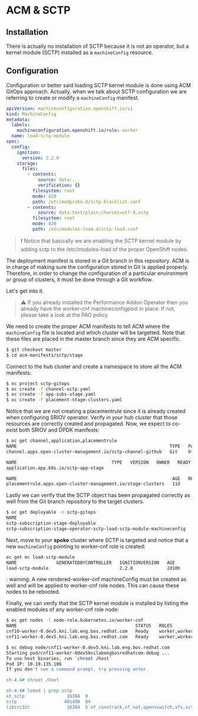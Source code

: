 # ACM & SCTP

## Installation

There is actually no installation of SCTP because it is not an operator, but a kernel module (SCTP) installed as a `machineConfig` resource. 


## Configuration

Configuration or better said loading SCTP kernel module is done using ACM GitOps approach. Actually, when we talk about SCTP configuration we are referring to create or modify a `machineConfig` manifest.

```yaml
apiVersion: machineconfiguration.openshift.io/v1
kind: MachineConfig
metadata:
  labels:
    machineconfiguration.openshift.io/role: worker
  name: load-sctp-module
spec:
  config:
    ignition:
      version: 2.2.0
    storage:
      files:
        - contents:
            source: data:,
            verification: {}
          filesystem: root
          mode: 420
          path: /etc/modprobe.d/sctp-blacklist.conf
        - contents:
            source: data:text/plain;charset=utf-8,sctp
          filesystem: root
          mode: 420
          path: /etc/modules-load.d/sctp-load.conf
```

> :exclamation: Notice that basically we are enabling the SCTP kernel module by adding sctp to the /etc/modules-load of the proper OpenShift nodes.

The deployment manifest is stored in a Git branch in this repository. ACM is in charge of making sure the configuration stored in Git is applied properly. Therefore, in order to change the configuration of a particular environment or group of clusters, it must be done through a Git workflow.

Let's get into it.

> :warning: If you already installed the Performance Addon Operator then you already have the worker-cnf machineconfigpool in place. If not, please take a look at the PAO policy.

We need to create the proper ACM manifests to tell ACM where the `machineConfig` file is located and which cluster will be targetted. Note that these files are placed in the master branch since they are ACM specific.

```sh
$ git checkout master
$ cd acm-manifests/sctp/stage
```
Connect to the hub cluster and create a namespace to store all the ACM manifests:

```sh
$ oc project sctp-gitops
$ oc create -f channel-sctp.yaml 
$ oc create -f app-subs-stage.yaml 
$ oc create -f placement-stage-clusters.yaml
```

Notice that we are not creating a placementrule since it is already created when configuring SRIOV operator. Verify in your hub cluster that those resources are correctly created and propagated. Now, we expect to co-exist both SRIOV and DPDK manifests:

```sh
$ oc get channel,application,placementrule 
NAME                                                          TYPE   PATHNAME                                       AGE
channel.apps.open-cluster-management.io/sctp-channel-github   Git    https://github.com/alosadagrande/acm-cnf.git   11d

NAME                                    TYPE   VERSION   OWNER   READY   AGE
application.app.k8s.io/sctp-app-stage                                    11d

NAME                                                           AGE   REPLICAS
placementrule.apps.open-cluster-management.io/stage-clusters   11d   
```

Lastly we can verify that the SCTP object has been propagated correctly as well from the Git branch repository to the target clusters.

```sh
$ oc get deployable -n sctp-gitops
NAME                                                                   TEMPLATE-KIND   TEMPLATE-APIVERSION                    AGE   STATUS
sctp-subscription-stage-deployable                                     Subscription    apps.open-cluster-management.io/v1     11d   Propagated
sctp-subscription-stage-operator-sctp-load-sctp-module-machineconfig   MachineConfig   machineconfiguration.openshift.io/v1   11d   
```

Next, move to your **spoke** cluster where SCTP is targeted and notice that a new `machineConfig` pointing to worker-cnf role is created:

```sh
oc get mc load-sctp-module 
NAME               GENERATEDBYCONTROLLER   IGNITIONVERSION   AGE
load-sctp-module                           2.2.0             2d10h
```

: warning: A new rendered-worker-cnf machineConfig must be created as well and will be applied to worker-cnf role nodes. This can cause these nodes to be rebooted.

Finally, we can verify that the SCTP kernel module is installed by listing the enabled modules of any worker-cnf role node:

```sh
$ oc get nodes -l node-role.kubernetes.io/worker-cnf
NAME                                             STATUS   ROLES               AGE   VERSION
cnf10-worker-0.dev5.kni.lab.eng.bos.redhat.com   Ready    worker,worker-cnf   11d   v1.19.0+db1fc96
cnf11-worker-0.dev5.kni.lab.eng.bos.redhat.com   Ready    worker,worker-cnf   14d   v1.19.0+db1fc96

$ oc debug node/cnf11-worker-0.dev5.kni.lab.eng.bos.redhat.com 
Starting pod/cnf11-worker-0dev5knilabengbosredhatcom-debug ...
To use host binaries, run `chroot /host`
Pod IP: 10.19.135.106
If you don't see a command prompt, try pressing enter.

sh-4.4# chroot /host

sh-4.4# lsmod | grep sctp
xt_sctp                16384  0
sctp                  401408  84
libcrc32c              16384  5 nf_conntrack,nf_nat,openvswitch,xfs,sctp
```






